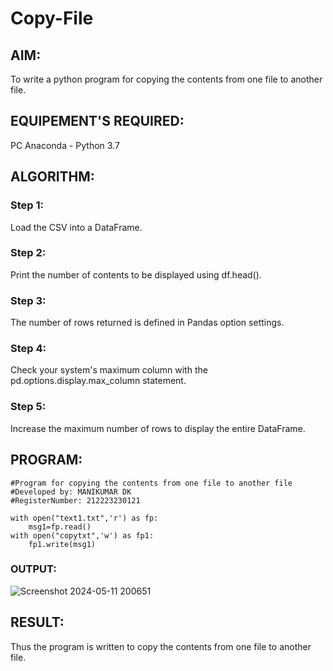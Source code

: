 # Copy-File
## AIM:
To write a python program for copying the contents from one file to another file.
## EQUIPEMENT'S REQUIRED: 
PC
Anaconda - Python 3.7
## ALGORITHM: 
### Step 1:
Load the CSV into a DataFrame.

### Step 2: 
 Print the number of contents to be displayed using df.head().
### Step 3: 
The number of rows returned is defined in Pandas option settings.
### Step 4:  
Check your system's maximum column with the pd.options.display.max_column statement.
### Step 5: 
Increase the maximum number of rows to display the entire DataFrame.


## PROGRAM:
```
#Program for copying the contents from one file to another file
#Developed by: MANIKUMAR DK
#RegisterNumber: 212223230121

with open("text1.txt",'r') as fp:
    msg1=fp.read()
with open("copytxt",'w') as fp1:
    fp1.write(msg1)

```

### OUTPUT:
![Screenshot 2024-05-11 200651](https://github.com/MANIKUMARDK/Copy-File/assets/147215581/1229206a-ebb0-472d-9b82-2f30ee243c41)




## RESULT:
Thus the program is written to copy the contents from one file to another file.
